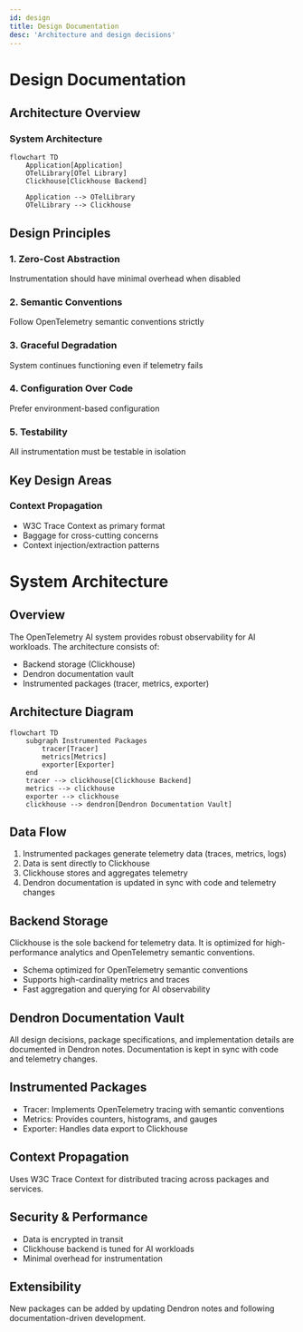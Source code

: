 ```yaml
---
id: design
title: Design Documentation
desc: 'Architecture and design decisions'
---
```


# Design Documentation

## Architecture Overview

### System Architecture

```mermaid
flowchart TD
    Application[Application]
    OTelLibrary[OTel Library]
    Clickhouse[Clickhouse Backend]

    Application --> OTelLibrary
    OTelLibrary --> Clickhouse
```

## Design Principles

### 1. **Zero-Cost Abstraction**

Instrumentation should have minimal overhead when disabled

### 2. **Semantic Conventions**

Follow OpenTelemetry semantic conventions strictly

### 3. **Graceful Degradation**

System continues functioning even if telemetry fails

### 4. **Configuration Over Code**

Prefer environment-based configuration

### 5. **Testability**

All instrumentation must be testable in isolation

## Key Design Areas

### Context Propagation

- W3C Trace Context as primary format
- Baggage for cross-cutting concerns
- Context injection/extraction patterns

# System Architecture

## Overview

The OpenTelemetry AI system provides robust observability for AI workloads. The architecture consists of:

- Backend storage (Clickhouse)
- Dendron documentation vault
- Instrumented packages (tracer, metrics, exporter)

## Architecture Diagram

```mermaid
flowchart TD
    subgraph Instrumented Packages
        tracer[Tracer]
        metrics[Metrics]
        exporter[Exporter]
    end
    tracer --> clickhouse[Clickhouse Backend]
    metrics --> clickhouse
    exporter --> clickhouse
    clickhouse --> dendron[Dendron Documentation Vault]
```

## Data Flow

1. Instrumented packages generate telemetry data (traces, metrics, logs)
2. Data is sent directly to Clickhouse
3. Clickhouse stores and aggregates telemetry
4. Dendron documentation is updated in sync with code and telemetry changes

## Backend Storage

Clickhouse is the sole backend for telemetry data. It is optimized for high-performance analytics and OpenTelemetry semantic conventions.

- Schema optimized for OpenTelemetry semantic conventions
- Supports high-cardinality metrics and traces
- Fast aggregation and querying for AI observability

## Dendron Documentation Vault

All design decisions, package specifications, and implementation details are documented in Dendron notes. Documentation is kept in sync with code and telemetry changes.

## Instrumented Packages

- Tracer: Implements OpenTelemetry tracing with semantic conventions
- Metrics: Provides counters, histograms, and gauges
- Exporter: Handles data export to Clickhouse

## Context Propagation

Uses W3C Trace Context for distributed tracing across packages and services.

## Security & Performance

- Data is encrypted in transit
- Clickhouse backend is tuned for AI workloads
- Minimal overhead for instrumentation

## Extensibility

New packages can be added by updating Dendron notes and following documentation-driven development.
